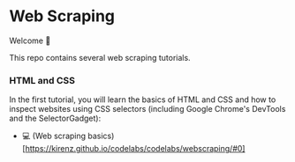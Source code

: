# Web Scraping
 
Welcome :wave: 
 
This repo contains several web scraping tutorials.

### HTML and CSS

In the first tutorial, you will learn the basics of HTML and CSS and how to inspect websites using CSS selectors (including Google Chrome's DevTools and the SelectorGadget):

 - :computer: (Web scraping basics)[https://kirenz.github.io/codelabs/codelabs/webscraping/#0]


### 